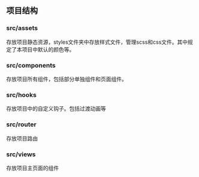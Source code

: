 ## 项目结构

### src/assets

存放项目静态资源，styles文件夹中存放样式文件，管理scss和css文件。其中规定了本项目中默认的颜色等。

### src/components

存放项目所有组件，包括部分单独组件和页面组件。

### src/hooks

存放项目中的自定义钩子。包括过渡动画等

### src/router

存放项目路由

### src/views

存放项目主页面的组件

